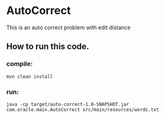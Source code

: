 # AutoCorrect
This is an auto correct problem with edit distance

## How to run this code.

### compile: 
`mvn clean install`

### run: 
`java -cp target/auto-correct-1.0-SNAPSHOT.jar com.oracle.main.AutoCorrect src/main/resources/words.txt`


